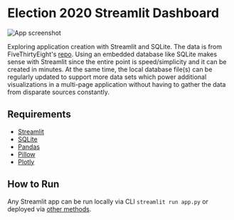 # Election 2020 Streamlit Dashboard
![App screenshot](https://i.imgur.com/sIh5zS8.png)

Exploring application creation with Streamlit and SQLite. The data is from FiveThirtyEight's [repo](https://raw.githubusercontent.com/bconnor17/2020-Presidential-Election-Data/master/presidential_poll_averages_2020.csv). Using an embedded database like SQLite makes sense with Streamlit since the entire point is speed/simplicity and it can be created in minutes. At the same time, the local database file(s) can be regularly updated to support more data sets which power additional visualizations in a multi-page application without having to gather the data from disparate sources constantly.

## Requirements
- [Streamlit](https://pypi.org/project/streamlit/)
- [SQLite](https://www.sqlite.org/about.html)
- [Pandas](https://pypi.org/project/pandas/)
- [Pillow](https://pypi.org/project/Pillow/)
- [Plotly](https://pypi.org/project/plotly/)

## How to Run
Any Streamlit app can be run locally via CLI `streamlit run app.py` or deployed via [other methods](https://discuss.streamlit.io/t/streamlit-deployment-guide-wiki/5099).
